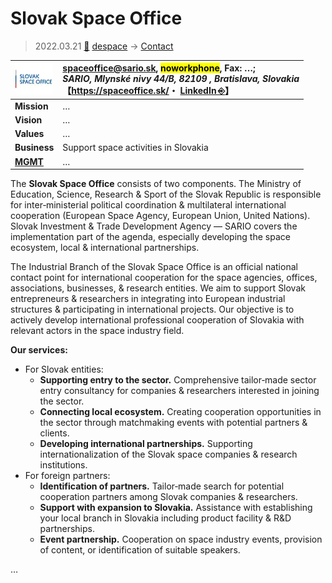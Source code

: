 # Slovak Space Office
> 2022.03.21 [🚀](../../index/index.md) [despace](../index.md) → [Contact](../contact.md)

|[![](../f/contact/s/slovak_so_logo1_thumb.webp)](../f/contact/s/slovak_so_logo1.webp)|<spaceoffice@sario.sk>, <mark>noworkphone</mark>, Fax: …;<br> *SARIO, Mlynské nivy 44/B, 82109 , Bratislava, Slovakia*<br> 【<https://spaceoffice.sk/>・ [LinkedIn ⎆](https://www.linkedin.com/company/slovak-space-office/)】|
|:-|:-|
|**Mission**|…|
|**Vision**|…|
|**Values**|…|
|**Business**|Support space activities in Slovakia|
|**[MGMT](../mgmt.md)**|…|

The **Slovak Space Office** consists of two components. The Ministry of Education, Science, Research & Sport of the Slovak Republic is responsible for inter‑ministerial political coordination & multilateral international cooperation (European Space Agency, European Union, United Nations). Slovak Investment & Trade Development Agency — SARIO covers the implementation part of the agenda, especially developing the space ecosystem, local & international partnerships.

The Industrial Branch of the Slovak Space Office is an official national contact point for international cooperation for the space agencies, offices, associations, businesses, & research entities. We aim to support Slovak entrepreneurs & researchers in integrating into European industrial structures & participating in international projects. Our objective is to actively develop international professional cooperation of Slovakia with relevant actors in the space industry field.

**Our services:**

   - For Slovak entities:
      - **Supporting entry to the sector.** Comprehensive tailor‑made sector entry consultancy for companies & researchers interested in joining the sector.
      - **Connecting local ecosystem.** Creating cooperation opportunities in the sector through matchmaking events with potential partners & clients.
      - **Developing international partnerships.** Supporting internationalization of the Slovak space companies & research institutions.
   - For foreign partners:
      - **Identification of partners.** Tailor‑made search for potential cooperation partners among Slovak companies & researchers.
      - **Support with expansion to Slovakia.** Assistance with establishing your local branch in Slovakia including product facility & R&D partnerships.
      - **Event partnership.** Cooperation on space industry events, provision of content, or identification of suitable speakers.

<p style="page-break-after:always"> </p>

…

